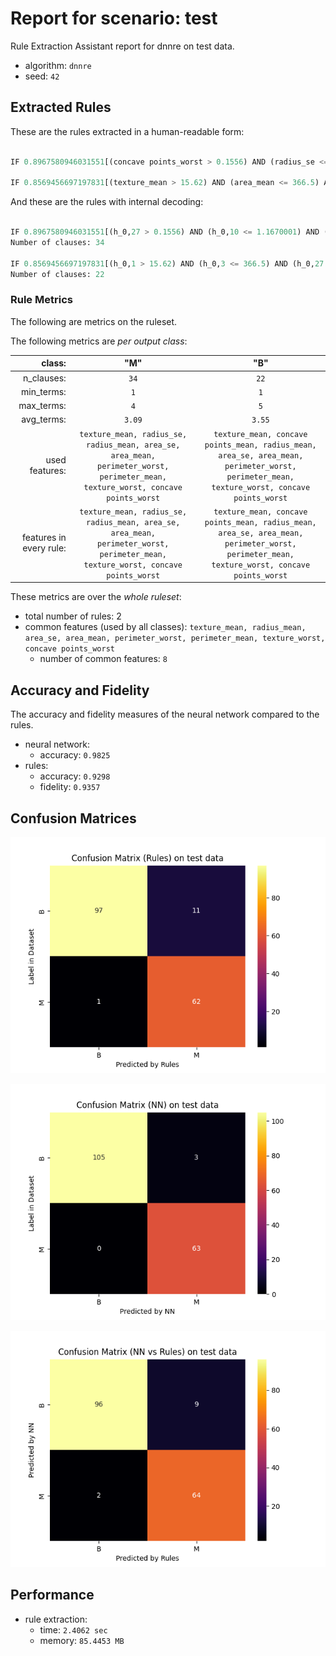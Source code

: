 # Report for scenario: test

Rule Extraction Assistant report for dnnre on test data.

- algorithm: `dnnre`
- seed: `42`

## Extracted Rules

These are the rules extracted in a human-readable form:
```python

IF 0.8967580946031551[(concave points_worst > 0.1556) AND (radius_se <= 1.1670001) AND (perimeter_worst > 116.6)] OR 0.9135784651671702[(texture_mean <= 15.62) AND (radius_se <= 1.1670001) AND (perimeter_worst > 116.6) AND (area_mean > 338.29999)] OR 0.9314046834106018[(radius_mean > 13.38) AND (perimeter_worst > 112.5) AND (texture_worst > 23)] OR 0.8307771082837071[(texture_worst > 20.5) AND (perimeter_worst > 105.9)] OR 0.8488695810097084[(perimeter_worst > 101.4) AND (area_se > 30.18) AND (texture_worst > 27.780001) AND (concave points_worst > 0.02832)] OR 0.9089819609064178[(perimeter_worst > 101.4) AND (texture_worst > 27.780001) AND (perimeter_mean > 77.610001) AND (texture_mean <= 26.969999)] OR 0.8641454272246912[(concave points_worst > 0.1556) AND (perimeter_worst > 116.6)] OR 0.8678226418086261[(perimeter_worst > 105.9) AND (texture_worst > 20.5) AND (concave points_worst > 0.1556)] OR 0.905407137623322[(concave points_worst > 0.1556) AND (perimeter_worst > 112.5) AND (texture_worst > 23)] OR 0.9223897371200881[(texture_mean <= 15.62) AND (perimeter_worst > 112.5) AND (texture_worst > 23) AND (area_mean > 338.29999)] OR 0.8764965312819757[(concave points_worst > 0.1556)] OR 0.9225072947759712[(radius_se <= 1.1670001) AND (radius_mean > 13.38) AND (perimeter_worst > 116.6)] OR 0.8633544474286046[(texture_worst > 33.330002) AND (concave points_worst > 0.051849999)] OR 0.7884844136518505[(perimeter_worst > 100.3) AND (radius_se <= 1.1670001)] OR 0.7960891798150417[(perimeter_worst > 100.3) AND (texture_worst > 23)] OR 0.901580223639683[(perimeter_worst > 101.4) AND (texture_worst > 27.780001) AND (texture_mean <= 22.76) AND (perimeter_mean > 74.199997)] OR 0.775886219226942[(perimeter_worst > 100.3) AND (texture_worst > 27.780001)] OR 0.893089150633976[(perimeter_worst > 101.4) AND (texture_worst > 27.780001) AND (area_mean > 366.5) AND (texture_mean <= 19.4)] OR 0.9326505430727348[(perimeter_mean > 77.610001) AND (perimeter_worst > 112.5) AND (texture_worst > 23) AND (texture_mean <= 26.969999)] OR 0.8682156774253872[(perimeter_worst > 101.4) AND (concave points_worst > 0.1556) AND (texture_worst > 23)] OR 0.8626528184972954[(area_se > 30.18) AND (radius_se <= 1.1670001) AND (perimeter_worst > 116.6) AND (concave points_worst > 0.02832)] OR 0.8989815512303687[(perimeter_worst > 101.4) AND (texture_worst > 27.780001) AND (texture_mean <= 15.62) AND (area_mean > 338.29999)] OR 0.8824299320772826[(perimeter_worst > 101.4) AND (concave points_worst > 0.1556) AND (texture_worst > 27.780001)] OR 0.9077677183724793[(perimeter_worst > 101.4) AND (texture_worst > 27.780001) AND (radius_mean > 13.38)] OR 0.9237412531691974[(perimeter_mean > 77.610001) AND (radius_se <= 1.1670001) AND (perimeter_worst > 116.6) AND (texture_mean <= 26.969999)] OR 0.8272568662994542[(perimeter_worst > 110.2)] OR 0.8311533660320239[(perimeter_worst > 101.4) AND (texture_worst > 23)] OR 0.8709729233099016[(area_se > 30.18) AND (perimeter_worst > 112.5) AND (texture_worst > 23) AND (concave points_worst > 0.02832)] OR 0.9250560752192494[(perimeter_mean > 74.199997) AND (texture_mean <= 22.76) AND (perimeter_worst > 112.5) AND (texture_worst > 23)] OR 0.8264996517765256[(texture_worst > 33.330002) AND (perimeter_worst > 110.2) AND (concave points_worst > 0.051849999)] OR 0.8390807275569075[(perimeter_worst > 110.2) AND (concave points_worst > 0.1716)] OR 0.9163439068917878[(texture_mean <= 19.4) AND (perimeter_worst > 112.5) AND (texture_worst > 23) AND (area_mean > 366.5)] OR 0.9075903886759062[(texture_mean <= 19.4) AND (radius_se <= 1.1670001) AND (perimeter_worst > 116.6) AND (area_mean > 366.5)] OR 0.9162193326554122[(radius_se <= 1.1670001) AND (perimeter_mean > 74.199997) AND (texture_mean <= 22.76) AND (perimeter_worst > 116.6)] THEN OUTPUT_CLASS=M

IF 0.8569456697197831[(texture_mean > 15.62) AND (area_mean <= 366.5) AND (concave points_worst <= 0.02832)] OR 0.9484656546396519[(texture_worst <= 23) AND (perimeter_worst <= 105.9)] OR 0.843519641648644[(concave points_worst <= 0.1556) AND (concave points_mean > 0.03613) AND (area_se <= 24.870001) AND (texture_mean > 19.4) AND (perimeter_mean <= 74.199997)] OR 0.9287787600641052[(concave points_worst <= 0.051849999)] OR 0.8011400215283817[(texture_worst <= 23) AND (concave points_worst <= 0.1556) AND (perimeter_worst <= 110.2)] OR 0.8174199555673495[(radius_mean <= 13.38) AND (perimeter_worst <= 100.3) AND (area_se <= 30.18) AND (texture_mean > 26.969999) AND (concave points_worst <= 0.1556)] OR 0.9452505168273141[(perimeter_worst <= 116.6) AND (texture_worst <= 20.5)] OR 0.8389677885368507[(area_mean <= 338.29999) AND (concave points_worst <= 0.02832)] OR 0.841776832471684[(area_se <= 24.870001) AND (area_mean <= 338.29999) AND (concave points_mean > 0.03613) AND (concave points_worst <= 0.1556)] OR 0.8407047818878587[(concave points_worst <= 0.02832) AND (perimeter_mean <= 74.199997) AND (texture_mean > 19.4)] OR 0.8231361790328555[(perimeter_mean <= 77.610001) AND (texture_mean > 22.76) AND (perimeter_worst <= 100.3) AND (area_se <= 30.18) AND (concave points_worst <= 0.1556)] OR 0.9380203397662356[(concave points_worst <= 0.1716) AND (perimeter_worst <= 101.4) AND (texture_worst <= 33.330002)] OR 0.85981490745322[(area_mean <= 366.5) AND (concave points_mean > 0.03613) AND (texture_mean > 15.62) AND (area_se <= 24.870001) AND (concave points_worst <= 0.1556)] OR 0.8694375891034535[(area_mean <= 366.5) AND (perimeter_worst <= 100.3) AND (area_se <= 30.18) AND (texture_mean > 15.62) AND (concave points_worst <= 0.1556)] OR 0.8056754159758646[(concave points_worst <= 0.02832) AND (radius_mean <= 13.38) AND (texture_mean > 26.969999)] OR 0.8521203236502135[(perimeter_worst <= 112.5) AND (concave points_worst <= 0.1556) AND (texture_worst <= 27.780001)] OR 0.8140259478847054[(perimeter_mean <= 77.610001) AND (texture_mean > 22.76) AND (concave points_mean > 0.03613) AND (area_se <= 24.870001) AND (concave points_worst <= 0.1556)] OR 0.8539272752293825[(concave points_worst <= 0.1556) AND (perimeter_worst <= 110.2)] OR 0.8511976396817028[(area_mean <= 338.29999) AND (perimeter_worst <= 100.3) AND (concave points_worst <= 0.1556) AND (area_se <= 30.18)] OR 0.8083729899132838[(radius_mean <= 13.38) AND (concave points_mean > 0.03613) AND (area_se <= 24.870001) AND (texture_mean > 26.969999) AND (concave points_worst <= 0.1556)] OR 0.8113095097938777[(texture_mean > 22.76) AND (concave points_worst <= 0.02832) AND (perimeter_mean <= 77.610001)] OR 0.8529599536354951[(concave points_worst <= 0.1556) AND (perimeter_worst <= 100.3) AND (area_se <= 30.18) AND (texture_mean > 19.4) AND (perimeter_mean <= 74.199997)] THEN OUTPUT_CLASS=B

```

And these are the rules with internal decoding:
```python

IF 0.8967580946031551[(h_0,27 > 0.1556) AND (h_0,10 <= 1.1670001) AND (h_0,22 > 116.6)] OR 0.9135784651671702[(h_0,1 <= 15.62) AND (h_0,10 <= 1.1670001) AND (h_0,22 > 116.6) AND (h_0,3 > 338.29999)] OR 0.9314046834106018[(h_0,0 > 13.38) AND (h_0,22 > 112.5) AND (h_0,21 > 23)] OR 0.8307771082837071[(h_0,21 > 20.5) AND (h_0,22 > 105.9)] OR 0.8488695810097084[(h_0,22 > 101.4) AND (h_0,13 > 30.18) AND (h_0,21 > 27.780001) AND (h_0,27 > 0.02832)] OR 0.9089819609064178[(h_0,22 > 101.4) AND (h_0,21 > 27.780001) AND (h_0,2 > 77.610001) AND (h_0,1 <= 26.969999)] OR 0.8641454272246912[(h_0,27 > 0.1556) AND (h_0,22 > 116.6)] OR 0.8678226418086261[(h_0,22 > 105.9) AND (h_0,21 > 20.5) AND (h_0,27 > 0.1556)] OR 0.905407137623322[(h_0,27 > 0.1556) AND (h_0,22 > 112.5) AND (h_0,21 > 23)] OR 0.9223897371200881[(h_0,1 <= 15.62) AND (h_0,22 > 112.5) AND (h_0,21 > 23) AND (h_0,3 > 338.29999)] OR 0.8764965312819757[(h_0,27 > 0.1556)] OR 0.9225072947759712[(h_0,10 <= 1.1670001) AND (h_0,0 > 13.38) AND (h_0,22 > 116.6)] OR 0.8633544474286046[(h_0,21 > 33.330002) AND (h_0,27 > 0.051849999)] OR 0.7884844136518505[(h_0,22 > 100.3) AND (h_0,10 <= 1.1670001)] OR 0.7960891798150417[(h_0,22 > 100.3) AND (h_0,21 > 23)] OR 0.901580223639683[(h_0,22 > 101.4) AND (h_0,21 > 27.780001) AND (h_0,1 <= 22.76) AND (h_0,2 > 74.199997)] OR 0.775886219226942[(h_0,22 > 100.3) AND (h_0,21 > 27.780001)] OR 0.893089150633976[(h_0,22 > 101.4) AND (h_0,21 > 27.780001) AND (h_0,3 > 366.5) AND (h_0,1 <= 19.4)] OR 0.9326505430727348[(h_0,2 > 77.610001) AND (h_0,22 > 112.5) AND (h_0,21 > 23) AND (h_0,1 <= 26.969999)] OR 0.8682156774253872[(h_0,22 > 101.4) AND (h_0,27 > 0.1556) AND (h_0,21 > 23)] OR 0.8626528184972954[(h_0,13 > 30.18) AND (h_0,10 <= 1.1670001) AND (h_0,22 > 116.6) AND (h_0,27 > 0.02832)] OR 0.8989815512303687[(h_0,22 > 101.4) AND (h_0,21 > 27.780001) AND (h_0,1 <= 15.62) AND (h_0,3 > 338.29999)] OR 0.8824299320772826[(h_0,22 > 101.4) AND (h_0,27 > 0.1556) AND (h_0,21 > 27.780001)] OR 0.9077677183724793[(h_0,22 > 101.4) AND (h_0,21 > 27.780001) AND (h_0,0 > 13.38)] OR 0.9237412531691974[(h_0,2 > 77.610001) AND (h_0,10 <= 1.1670001) AND (h_0,22 > 116.6) AND (h_0,1 <= 26.969999)] OR 0.8272568662994542[(h_0,22 > 110.2)] OR 0.8311533660320239[(h_0,22 > 101.4) AND (h_0,21 > 23)] OR 0.8709729233099016[(h_0,13 > 30.18) AND (h_0,22 > 112.5) AND (h_0,21 > 23) AND (h_0,27 > 0.02832)] OR 0.9250560752192494[(h_0,2 > 74.199997) AND (h_0,1 <= 22.76) AND (h_0,22 > 112.5) AND (h_0,21 > 23)] OR 0.8264996517765256[(h_0,21 > 33.330002) AND (h_0,22 > 110.2) AND (h_0,27 > 0.051849999)] OR 0.8390807275569075[(h_0,22 > 110.2) AND (h_0,27 > 0.1716)] OR 0.9163439068917878[(h_0,1 <= 19.4) AND (h_0,22 > 112.5) AND (h_0,21 > 23) AND (h_0,3 > 366.5)] OR 0.9075903886759062[(h_0,1 <= 19.4) AND (h_0,10 <= 1.1670001) AND (h_0,22 > 116.6) AND (h_0,3 > 366.5)] OR 0.9162193326554122[(h_0,10 <= 1.1670001) AND (h_0,2 > 74.199997) AND (h_0,1 <= 22.76) AND (h_0,22 > 116.6)] THEN OUTPUT_CLASS=M
Number of clauses: 34

IF 0.8569456697197831[(h_0,1 > 15.62) AND (h_0,3 <= 366.5) AND (h_0,27 <= 0.02832)] OR 0.9484656546396519[(h_0,21 <= 23) AND (h_0,22 <= 105.9)] OR 0.843519641648644[(h_0,27 <= 0.1556) AND (h_0,7 > 0.03613) AND (h_0,13 <= 24.870001) AND (h_0,1 > 19.4) AND (h_0,2 <= 74.199997)] OR 0.9287787600641052[(h_0,27 <= 0.051849999)] OR 0.8011400215283817[(h_0,21 <= 23) AND (h_0,27 <= 0.1556) AND (h_0,22 <= 110.2)] OR 0.8174199555673495[(h_0,0 <= 13.38) AND (h_0,22 <= 100.3) AND (h_0,13 <= 30.18) AND (h_0,1 > 26.969999) AND (h_0,27 <= 0.1556)] OR 0.9452505168273141[(h_0,22 <= 116.6) AND (h_0,21 <= 20.5)] OR 0.8389677885368507[(h_0,3 <= 338.29999) AND (h_0,27 <= 0.02832)] OR 0.841776832471684[(h_0,13 <= 24.870001) AND (h_0,3 <= 338.29999) AND (h_0,7 > 0.03613) AND (h_0,27 <= 0.1556)] OR 0.8407047818878587[(h_0,27 <= 0.02832) AND (h_0,2 <= 74.199997) AND (h_0,1 > 19.4)] OR 0.8231361790328555[(h_0,2 <= 77.610001) AND (h_0,1 > 22.76) AND (h_0,22 <= 100.3) AND (h_0,13 <= 30.18) AND (h_0,27 <= 0.1556)] OR 0.9380203397662356[(h_0,27 <= 0.1716) AND (h_0,22 <= 101.4) AND (h_0,21 <= 33.330002)] OR 0.85981490745322[(h_0,3 <= 366.5) AND (h_0,7 > 0.03613) AND (h_0,1 > 15.62) AND (h_0,13 <= 24.870001) AND (h_0,27 <= 0.1556)] OR 0.8694375891034535[(h_0,3 <= 366.5) AND (h_0,22 <= 100.3) AND (h_0,13 <= 30.18) AND (h_0,1 > 15.62) AND (h_0,27 <= 0.1556)] OR 0.8056754159758646[(h_0,27 <= 0.02832) AND (h_0,0 <= 13.38) AND (h_0,1 > 26.969999)] OR 0.8521203236502135[(h_0,22 <= 112.5) AND (h_0,27 <= 0.1556) AND (h_0,21 <= 27.780001)] OR 0.8140259478847054[(h_0,2 <= 77.610001) AND (h_0,1 > 22.76) AND (h_0,7 > 0.03613) AND (h_0,13 <= 24.870001) AND (h_0,27 <= 0.1556)] OR 0.8539272752293825[(h_0,27 <= 0.1556) AND (h_0,22 <= 110.2)] OR 0.8511976396817028[(h_0,3 <= 338.29999) AND (h_0,22 <= 100.3) AND (h_0,27 <= 0.1556) AND (h_0,13 <= 30.18)] OR 0.8083729899132838[(h_0,0 <= 13.38) AND (h_0,7 > 0.03613) AND (h_0,13 <= 24.870001) AND (h_0,1 > 26.969999) AND (h_0,27 <= 0.1556)] OR 0.8113095097938777[(h_0,1 > 22.76) AND (h_0,27 <= 0.02832) AND (h_0,2 <= 77.610001)] OR 0.8529599536354951[(h_0,27 <= 0.1556) AND (h_0,22 <= 100.3) AND (h_0,13 <= 30.18) AND (h_0,1 > 19.4) AND (h_0,2 <= 74.199997)] THEN OUTPUT_CLASS=B
Number of clauses: 22

```



### Rule Metrics

The following are metrics on the ruleset.



The following metrics are *per output class*:

|class:                  |                "M"       |                "B"       |
|-----------------------:|:--------------------------------:|:--------------------------------:|
|n_clauses:              |       `34`   |       `22`   |
|min_terms:              |             `1` |             `1` |
|max_terms:              |             `4` |             `5` |
|avg_terms:              |     `3.09` |     `3.55` |
|used features:          |        `texture_mean, radius_se, radius_mean, area_se, area_mean, perimeter_worst, perimeter_mean, texture_worst, concave points_worst`        |        `texture_mean, concave points_mean, radius_mean, area_se, area_mean, perimeter_worst, perimeter_mean, texture_worst, concave points_worst`        |
|features in every rule: | `texture_mean, radius_se, radius_mean, area_se, area_mean, perimeter_worst, perimeter_mean, texture_worst, concave points_worst`        | `texture_mean, concave points_mean, radius_mean, area_se, area_mean, perimeter_worst, perimeter_mean, texture_worst, concave points_worst`        |

These metrics are over the *whole ruleset*:

- total number of rules: 2
- common features (used by all classes): `texture_mean, radius_mean, area_se, area_mean, perimeter_worst, perimeter_mean, texture_worst, concave points_worst`
  - number of common features: `8`

## Accuracy and Fidelity

The accuracy and fidelity measures of the neural network compared to the rules.

- neural network:
  - accuracy: `0.9825`
- rules:
  - accuracy: `0.9298`
  - fidelity: `0.9357`

## Confusion Matrices

![ Rules Confusion Matrix](confusion_matrices/confusion_matrix_rules_on_test_data.png)

![ NN Confusion Matrix](confusion_matrices/confusion_matrix_nn_on_test_data.png)

![ NN to Rules Confusion Matrix](confusion_matrices/confusion_matrix_nn_vs_rules_on_test_data.png)

## Performance

- rule extraction:
    - time: `2.4062 sec`
    - memory: `85.4453 MB`
